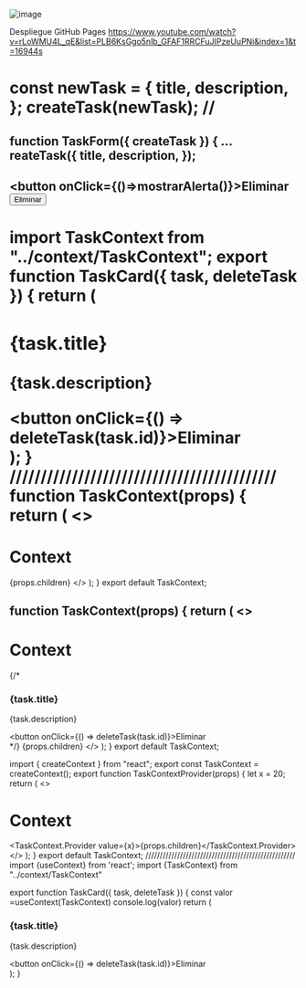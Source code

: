  ![image](https://user-images.githubusercontent.com/93483481/200162419-7d204110-f017-4362-b2c5-e5556c15ac22.png)

 Despliegue GitHub Pages
  https://www.youtube.com/watch?v=rLoWMU4L_qE&list=PLB6KsGgo5nlb_GFAF1RRCFuJIPzeUuPNi&index=1&t=16944s

 
 const newTask = {
      title,
      description,
    };
    createTask(newTask); //
=========================================
function TaskForm({ createTask }) {
  ...
  reateTask({
      title,
      description,
  });
------------------------------------------
<button onClick={()=>mostrarAlerta()}>Eliminar</button>
<button onClick={mostrarAlerta}>Eliminar</button>
------------------------------------------
import TaskContext from "../context/TaskContext";
export function TaskCard({ task, deleteTask }) {
  return (
    <TaskContext>
      <div>
        <h3>{task.title}</h3>
        <p>{task.description}</p>
        <button onClick={() => deleteTask(task.id)}>Eliminar</button>
      </div>
    </TaskContext>
  );
}
///////////////////////////////////////////
function TaskContext(props) {
  return (
    <>
      <h1>Context</h1>
      {props.children}
    </>
  );
}
export default TaskContext;
=========================================
function TaskContext(props) {
  return (
    <>
      <h1>Context</h1>
      {/* <div>
        <h3>{task.title}</h3>
        <p>{task.description}</p>
        <button onClick={() => deleteTask(task.id)}>Eliminar</button>
      </div> */}
      {props.children}
    </>
  );
}
export default TaskContext;
--------------------------------------------------
import { createContext } from "react";
export const TaskContext = createContext();
export function TaskContextProvider(props) {
  let x = 20;
  return (
    <>
      <h1>Context</h1>
      <TaskContext.Provider value={x}>{props.children}</TaskContext.Provider>
    </>
  );
}
export default TaskContext;
////////////////////////////////////////////////////
import {useContext} from 'react';
import {TaskContext} from "../context/TaskContext"

export function TaskCard({ task, deleteTask }) {
  const valor =useContext(TaskContext)
  console.log(valor)
  return (
    <div>
      <h3>{task.title}</h3>
      <p>{task.description}</p>
      <button onClick={() => deleteTask(task.id)}>Eliminar</button>
    </div>
  );
}
